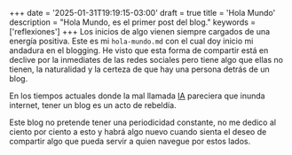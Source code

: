 +++
date = '2025-01-31T19:19:15-03:00'
draft = true
title = 'Hola Mundo'
description = "Hola Mundo, es el primer post del blog."
keywords = ['reflexiones']
+++
Los inicios de algo vienen siempre cargados de una energía positiva. Este es mi `hola-mundo.md` con el cual doy inicio mi andadura en el blogging. He visto que esta forma de compartir está en declive por la inmediates de las redes sociales pero tiene algo que ellas no tienen, la naturalidad y la certeza de que hay una persona detrás de un blog.

En los tiempos actuales donde la mal llamada [IA](https://es.wikipedia.org/wiki/Modelo_extenso_de_lenguaje "¿Qué es un LLM?") pareciera que inunda internet, tener un blog es un acto de rebeldía.

Este blog no pretende tener una periodicidad constante, no me dedico al ciento por ciento a esto y habrá algo nuevo cuando sienta el deseo de compartir algo que pueda servir a quien navegue por estos lados.
